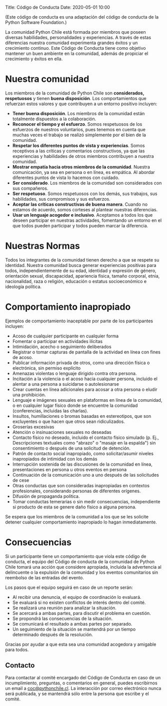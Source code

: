 Title: Código de Conducta
Date: 2020-05-01 10:00

(Este código de conducta es una adaptación del código de conducta de la Python
Software Foundation.)

La comunidad Python Chile está formada por miembros que poseen diversas
habilidades, personalidades y experiencias. A través de estas diferencias
nuestra comunidad experimenta grandes éxitos y un crecimiento continuo. Este
Código de Conducta tiene como objetivo mantener un buen ambiente en la
comunidad, además de propiciar el crecimiento y éxitos en ella.

# Nuestra comunidad

Los miembros de la comunidad de Python Chile son **considerados, respetuosos**
y tienen **buena disposición**. Los comportamientos que refuerzan estos valores
y que contribuyen a un entorno positivo incluyen:

* **Tener buena disposición**. Los miembros de la comunidad están totalmente
  dispuestos a la colaboración.
* **Reconocer el tiempo y el esfuerzo**. Somos respetuosos de los esfuerzos de
  nuestros voluntarios, pues tenemos en cuenta que muchas veces el trabajo se
  realizó simplemente por el bien de la comunidad.
* **Respetar los diferentes puntos de vista y experiencias**. Somos receptivos
  a las críticas y comentarios constructivos, ya que las experiencias
  y habilidades de otros miembros contribuyen a nuestra comunidad.
* **Mostrar empatía hacia otros miembros de la comunidad**. Nuestra comunicación,
  ya sea en persona o en línea, es empática. Al abordar diferentes puntos de
  vista lo hacemos con cuidado.
* **Ser considerado**. Los miembros de la comunidad son considerados con sus
  compañeros.
* **Ser respetuoso**. Somos respetuosos con los demás, sus trabajos, sus
  habilidades, sus compromisos y sus esfuerzos.
* **Aceptar las críticas constructivas de buena manera**. Cuando no estamos de
  acuerdo, somos corteses al plantear nuestras diferencias.
* **Usar un lenguaje acogedor e inclusivo**. Aceptamos a todos los que deseen
  participar en nuestras actividades, fomentando un entorno en el que todos
  pueden participar y todos pueden marcar la diferencia.

# Nuestras Normas

Todos los integrantes de la comunidad tienen derecho a que se respete su
identidad. Nuestra comunidad busca generar experiencias positivas para todos,
independientemente de su edad, identidad y expresión de género, orientación
sexual, discapacidad, apariencia física, tamaño corporal, etnia, nacionalidad,
raza o religión, educación o estatus socioeconómico e ideología política.

# Comportamiento inapropiado

Ejemplos de comportamiento inaceptable por parte de los participantes incluyen:

* Acoso de cualquier participante en cualquier forma
* Fomentar o participar en actividades ilícitas
* Intimidación, acecho o seguimiento deliberados
* Registrar o tomar capturas de pantalla de la actividad en línea con fines de
  acoso.
* Publicar información privada de otros, como una dirección física
  o electrónica, sin permiso explícito
* Amenazas violentas o lenguaje dirigido contra otra persona.
* Incitación a la violencia o el acoso hacia cualquier persona, incluido el
  alentar a una persona a suicidarse o autolesionarse
* Crear cuentas en línea adicionales para acosar a otra persona o eludir una
  prohibición.
* Lenguaje e imágenes sexuales en plataformas en línea de la comunidad, o en
  cualquier lugar físico donde se encuentre la comunidad (conferencias,
  incluidas las charlas).
* Insultos, humillaciones o bromas basadas en estereotipos, que son excluyentes
  o que hacen que otros sean ridiculizados.
* Groserías excesivas
* Atención o insinuaciones sexuales no deseadas
* Contacto físico no deseado, incluido el contacto físico simulado (p. Ej.,
  Descripciones textuales como "abrazo" o "masaje en la espalda") sin
  consentimiento o después de una solicitud de detención.
* Patrón de contacto social inapropiado, como solicitar/asumir niveles
  inapropiados de intimidad con los demás
* Interrupción sostenida de las discusiones de la comunidad en línea,
  presentaciones en persona u otros eventos en persona
* Continuación de la comunicación uno a uno después de las solicitudes de cese
* Otras conductas que son consideradas inapropiadas en contextos profesionales,
  considerando personas de diferentes orígenes.
* Difusión de propaganda política.
* Tomar conductas temerarias o sin medir consecuencias, independiente si
  producto de esta se genere daño físico a alguna persona.

Se espera que los miembros de la comunidad a los que se les solicite detener
cualquier comportamiento inapropiado lo hagan inmediatamente.

# Consecuencias

Si un participante tiene un comportamiento que viola este código de conducta,
el equipo del Código de conducta de la comunidad de Python Chile tomará
una acción que considere apropiada, incluida la advertencia al
delincuente o la expulsión de la comunidad y los eventos comunitarios sin
reembolso de las entradas del evento.

Los pasos que el equipo seguirá en caso de un reporte serán:

* Al recibir una denuncia, el equipo de coordinación lo evaluará.
* Se evaluará si no existen conflictos de interés dentro del comité.
* Se realizará una reunión para analizar la situación.
* Se acercará a ambas partes, para discutir el problema en cuestión.
* Se propondrá las consecuencias de la situación.
* Se comunicará el resultado a ambas partes por separado.
* Un seguimiento de la situación se mantendrá por un tiempo determinado
  después de la resolución.

Gracias por ayudar a que esta sea una comunidad acogedora y amigable para todos.

## Contacto

Para contactar al comité encargado del Código de Conducta en caso de un
incumplimiento, preguntas, o comentarios en general, puedes escribirnos un
email a coc@pythonchile.cl. La interacción por correo electrónico nunca será
publicada, y se mantendrá sólo entre la persona que escribe y el comité.
